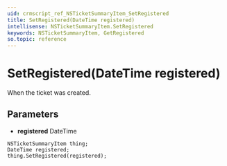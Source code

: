 ```yaml
---
uid: crmscript_ref_NSTicketSummaryItem_SetRegistered
title: SetRegistered(DateTime registered)
intellisense: NSTicketSummaryItem.SetRegistered
keywords: NSTicketSummaryItem, GetRegistered
so.topic: reference
---
```


# SetRegistered(DateTime registered)

When the ticket was created.

## Parameters

* **registered** DateTime

```crmscript
NSTicketSummaryItem thing;
DateTime registered;
thing.SetRegistered(registered);
```

